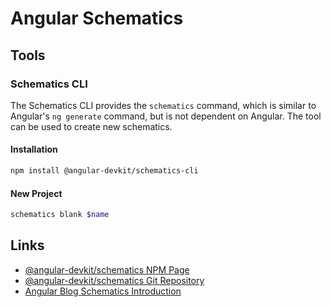 # Angular Schematics

## Tools

### Schematics CLI

The Schematics CLI provides the `schematics` command, which is similar to Angular's `ng generate` command, but is not dependent on Angular. The tool can be used to create new schematics.

#### Installation

```bash
npm install @angular-devkit/schematics-cli
```

#### New Project

```bash
schematics blank $name
```


## Links

* [@angular-devkit/schematics NPM Page](https://www.npmjs.com/package/@angular-devkit/schematics)
* [@angular-devkit/schematics Git Repository](https://github.com/angular/angular-cli/tree/master/packages/angular_devkit/schematics)
* [Angular Blog Schematics Introduction](https://blog.angular.io/schematics-an-introduction-dc1dfbc2a2b2)
